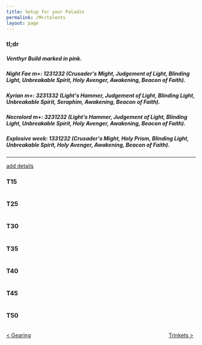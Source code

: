 ```yaml
---
title: Setup for your Paladin
permalink: /M+/talents
layout: page
---
```


### tl;dr
##### Venthyr Build marked in pink.           
##### Night Fae m+: 1231232 (Crusader's Might, Judgement of Light, Blinding Light, Unbreakable Spirit, Holy Avenger, Awakening, Beacon of Faith).            
##### Kyrian m+: 3231332 (Light's Hammer, Judgement of Light, Blinding Light, Unbreakable Spirit, Seraphim, Awakening, Beacon of Faith).     
##### Necrolord m+: 3231232 (Light's Hammer, Judgement of Light, Blinding Light, Unbreakable Spirit, Holy Avenger, Awakening, Beacon of Faith).      
##### Explosive week: 1331232 (Crusader's Might, Holy Prism, Blinding Light, Unbreakable Spirit, Holy Avenger, Awakening, Beacon of Faith).

---
<a id="download" href="/M+/talents/detailed">
 add details
</a>


### T15

<div class="talents">
  <div class="column">
    <a href="https://www.wowhead.com/spell=196926/crusaders-might" class="unselected_talent" data-wh-icon-size="medium" data-wowhead="spell=196926"></a>
  </div>
  <div class="column">
    <a href="https://www.wowhead.com/spell=223306/bestow-faith" class="unselected_talent" data-wh-icon-size="medium" data-wowhead="spell=223306"></a>
  </div>
  <div class="column">
    <a href="https://www.wowhead.com/spell=114158/lights-hammer" data-wh-icon-size="medium" data-wowhead="spell=114158"></a>
  </div>
</div>

### T25

<div class="talents">
  <div class="column">
    <a href="https://www.wowhead.com/spell=157047/saved-by-the-light" class="unselected_talent" data-wh-icon-size="medium" data-wowhead="spell=157047"></a>
  </div>
  <div class="column">
    <a href="https://www.wowhead.com/spell=183778/judgment-of-light" data-wh-icon-size="medium" data-wowhead="spell=183778"></a>
  </div>
  <div class="column">
    <a href="https://www.wowhead.com/spell=114165/holy-prism" class="unselected_talent" data-wh-icon-size="medium" data-wowhead="spell=114165"></a>
  </div>
</div>


### T30

<div class="talents">
  <div class="column">
    <a href="https://www.wowhead.com/spell=234299/fist-of-justice" class="unselected_talent" data-wh-icon-size="medium" data-wowhead="spell=234299"></a>
  </div>
  <div class="column">
    <a href="https://www.wowhead.com/spell=20066/repentance" class="unselected_talent" data-wh-icon-size="medium" data-wowhead="spell=20066"></a>
  </div>
  <div class="column">
    <a href="https://www.wowhead.com/spell=115750/blinding-light" data-wh-icon-size="medium" data-wowhead="spell=115750"></a>
  </div>
</div>


### T35

<div class="talents">
  <div class="column">
    <a href="https://www.wowhead.com/spell=114154/unbreakable-spirit" data-wh-icon-size="medium" data-wowhead="spell=114154"></a>
  </div>
  <div class="column">
    <a href="https://www.wowhead.com/spell=230332/cavalier" class="unselected_talent" data-wh-icon-size="medium" data-wowhead="spell=230332"></a>
  </div>
  <div class="column">
    <a href="https://www.wowhead.com/spell=214202/rule-of-law" class="unselected_talent" data-wh-icon-size="medium" data-wowhead="spell=214202"></a>
  </div>
</div>


### T40

<div class="talents">
  <div class="column">
    <a href="https://www.wowhead.com/spell=223817/divine-purpose" class="unselected_talent" data-wh-icon-size="medium" data-wowhead="spell=223817"></a>
  </div>
  <div class="column">
    <a href="https://www.wowhead.com/spell=105809/holy-avenger" data-wh-icon-size="medium" data-wowhead="spell=105809"></a>
  </div>
  <div class="column">
    <a href="https://www.wowhead.com/spell=152262/seraphim" class="unselected_talent" data-wh-icon-size="medium" data-wowhead="spell=152262"></a>
  </div>
</div>


### T45

<div class="talents">
  <div class="column">
    <a href="https://www.wowhead.com/spell=53376/sanctified-wrath" class="unselected_talent" data-wh-icon-size="medium" data-wowhead="spell=53376"></a>
  </div>
  <div class="column">
    <a href="https://www.wowhead.com/spell=216331/avenging-crusader" class="unselected_talent" data-wh-icon-size="medium" data-wowhead="spell=216331"></a>
  </div>
  <div class="column">
    <a href="https://www.wowhead.com/spell=248033/awakening" data-wh-icon-size="medium" data-wowhead="spell=248033"></a>
  </div>
</div>


### T50

<div class="talents">
  <div class="column">
    <a href="https://www.wowhead.com/spell=287268/glimmer-of-light" class="unselected_talent" data-wh-icon-size="medium" data-wowhead="spell=287268"></a>
  </div>
  <div class="column">
    <a href="https://www.wowhead.com/spell=156910/beacon-of-faith" data-wh-icon-size="medium" data-wowhead="spell=156910"></a>
  </div>
  <div class="column">
    <a href="https://www.wowhead.com/spell=200025/beacon-of-virtue" class="unselected_talent" data-wh-icon-size="medium" data-wowhead="spell=200025"></a>
  </div>
</div>

<br>

<div>
<div style="text-align:left;display: inline-block;width: 49%;">
<a href="/M+/gearing"> < Gearing</a>
</div>
<div style="text-align:right;display: inline-block;width: 49%;">
<a href="/M+/trinkets"> Trinkets ></a>
</div>
</div>
